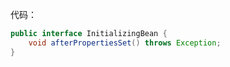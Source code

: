 
代码：

```JAVA
public interface InitializingBean {
    void afterPropertiesSet() throws Exception;
}
```
